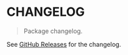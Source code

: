 # CHANGELOG

> Package changelog.

See [GitHub Releases](https://github.com/stdlib-js/slice-base-args2multislice/releases) for the changelog.